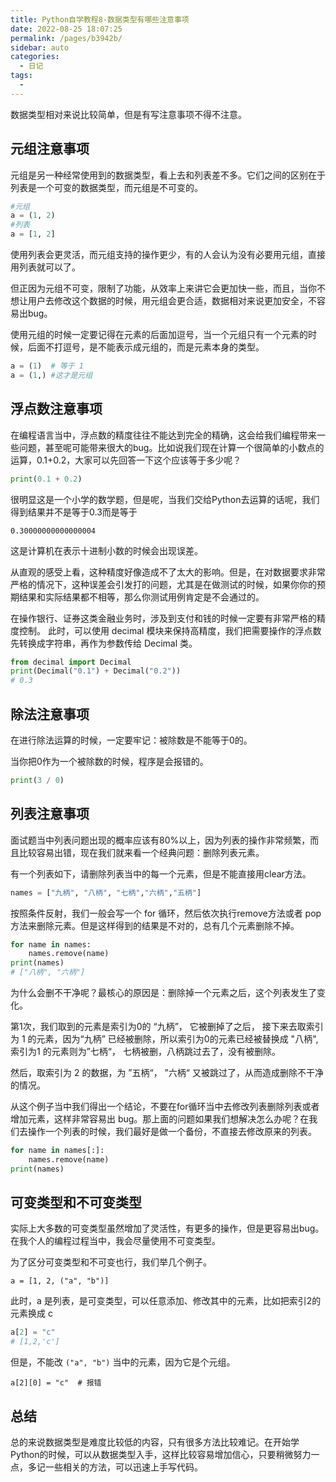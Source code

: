 ```yaml
---
title: Python自学教程8-数据类型有哪些注意事项
date: 2022-08-25 18:07:25
permalink: /pages/b3942b/
sidebar: auto
categories:
  - 日记
tags:
  - 
---
```

数据类型相对来说比较简单，但是有写注意事项不得不注意。



## 元组注意事项

元组是另一种经常使用到的数据类型，看上去和列表差不多。它们之间的区别在于列表是一个可变的数据类型，而元组是不可变的。

```python
#元组
a = (1, 2)
#列表
a = [1, 2]
```



使用列表会更灵活，而元组支持的操作更少，有的人会认为没有必要用元组，直接用列表就可以了。



但正因为元组不可变，限制了功能，从效率上来讲它会更加快一些，而且，当你不想让用户去修改这个数据的时候，用元组会更合适，数据相对来说更加安全，不容易出bug。



使用元组的时候一定要记得在元素的后面加逗号，当一个元组只有一个元素的时候，后面不打逗号，是不能表示成元组的，而是元素本身的类型。

```python
a = (1)  # 等于 1
a = (1,) #这才是元组
```



## 浮点数注意事项

在编程语言当中，浮点数的精度往往不能达到完全的精确，这会给我们编程带来一些问题，甚至呢可能带来很大的bug。比如说我们现在计算一个很简单的小数点的运算，0.1+0.2，大家可以先回答一下这个应该等于多少呢？

```python
print(0.1 + 0.2)
```

很明显这是一个小学的数学题，但是呢，当我们交给Python去运算的话呢，我们得到结果并不是等于0.3而是等于

```
0.30000000000000004
```

这是计算机在表示十进制小数的时候会出现误差。



从直观的感受上看，这种精度好像造成不了太大的影响。但是，在对数据要求非常严格的情况下，这种误差会引发打的问题，尤其是在做测试的时候，如果你你的预期结果和实际结果都不相等，那么你测试用例肯定是不会通过的。



在操作银行、证券这类金融业务时，涉及到支付和钱的时候一定要有非常严格的精度控制。 此时，可以使用 decimal 模块来保持高精度，我们把需要操作的浮点数先转换成字符串，再作为参数传给 Decimal 类。

```python
from decimal import Decimal
print(Decimal("0.1") + Decimal("0.2"))
# 0.3
```





## 除法注意事项

在进行除法运算的时候，一定要牢记：被除数是不能等于0的。

当你把0作为一个被除数的时候，程序是会报错的。

```Python
print(3 / 0)
```



## 列表注意事项

面试题当中列表问题出现的概率应该有80%以上，因为列表的操作非常频繁，而且比较容易出错，现在我们就来看一个经典问题：删除列表元素。



有一个列表如下，请删除列表当中的每一个元素，但是不能直接用clear方法。

```python
names = ["九柄", "八柄", "七柄","六柄","五柄"]
```



按照条件反射，我们一般会写一个 for 循环，然后依次执行remove方法或者 pop 方法来删除元素。但是这样得到的结果是不对的，总有几个元素删除不掉。

```python
for name in names:
    names.remove(name)
print(names)
# ["八柄", "六柄"]
```



为什么会删不干净呢？最核心的原因是：删除掉一个元素之后，这个列表发生了变化。



第1次，我们取到的元素是索引为0的 “九柄”， 它被删掉了之后， 接下来去取索引为 1 的元素，因为“九柄” 已经被删除，所以索引为0的元素已经被替换成 "八柄",  索引为1 的元素则为”七柄“， 七柄被删，八柄跳过去了，没有被删除。



然后，取索引为 2 的数据，为 ”五柄“， ”六柄“ 又被跳过了，从而造成删除不干净的情况。



从这个例子当中我们得出一个结论，不要在for循环当中去修改列表删除列表或者增加元素，这样非常容易出 bug。那上面的问题如果我们想解决怎么办呢？在我们去操作一个列表的时候，我们最好是做一个备份，不直接去修改原来的列表。

```python
for name in names[:]:
    names.remove(name)
print(names)
```





## 可变类型和不可变类型

实际上大多数的可变类型虽然增加了灵活性，有更多的操作，但是更容易出bug。在我个人的编程过程当中，我会尽量使用不可变类型。

为了区分可变类型和不可变也行，我们举几个例子。

```
a = [1, 2, ("a", "b")]
```



此时，a 是列表，是可变类型，可以任意添加、修改其中的元素，比如把索引2的元素换成 c 

```python
a[2] = "c"
# [1,2,'c']
```



但是，不能改 `("a", "b")` 当中的元素，因为它是个元组。

```
a[2][0] = "c"  # 报错
```



## 总结

总的来说数据类型是难度比较低的内容，只有很多方法比较难记。在开始学Python的时候，可以从数据类型入手，这样比较容易增加信心，只要稍微努力一点，多记一些相关的方法，可以迅速上手写代码。

